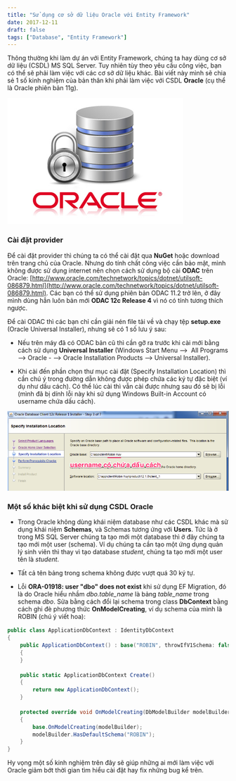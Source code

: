 ```yaml
---
title: "Sử dụng cơ sở dữ liệu Oracle với Entity Framework"
date: 2017-12-11
draft: false
tags: ["Database", "Entity Framework"]
---
```


Thông thường khi làm dự án với Entity Framework, chúng ta hay dùng cơ sở dữ liệu (CSDL) MS SQL Server. Tuy nhiên tùy theo yêu cầu công việc, bạn có thể sẽ phải làm việc với các cơ sở dữ liệu khác. Bài viết này mình sẽ chia sẻ 1 số kinh nghiệm của bản thân khi phải làm việc với CSDL **Oracle** (cụ thể là Oracle phiên bản 11g).

![Oracle Database](/images/oracle-database.jpg)

### **Cài đặt provider**

Để cài đặt provider thì chúng ta có thể cài đặt qua **NuGet** hoặc download trên trang chủ của Oracle. Nhưng do tính chất công việc cần bảo mật, mình không được sử dụng internet nên chọn cách sử dụng bộ cài **ODAC** trên Oracle: [http://www.oracle.com/technetwork/topics/dotnet/utilsoft-086879.html](http://www.oracle.com/technetwork/topics/dotnet/utilsoft-086879.html). Các bạn có thể sử dụng phiên bản ODAC 11.2 trở lên, ở đây mình dùng hẳn luôn bản mới **ODAC 12c Release 4** vì nó có tính tương thích ngược.

Để cài ODAC thì các bạn chỉ cần giải nén file tải về và chạy tệp **setup.exe** (Oracle Universal Installer), nhưng sẽ có 1 số lưu ý sau:

- Nếu trên máy đã có ODAC bản cũ thì cần gỡ ra trước khi cài mới bằng cách sử dụng **Universal Installer** (Windows Start Menu -->  All Programs --> Oracle - --> Oracle Installation Products --> Universal Installer).

- Khi cài đến phần chọn thư mục cài đặt (Specify Installation Location) thì cần chú ý trong đường dẫn không được phép chứa các ký tự đặc biệt (ví dụ như dấu cách). Có thể lúc cài thì vẫn cài được nhưng sau đó sẽ bị lỗi (mình đã bị dính lỗi này khi sử dụng Windows Built-in Account có username chứa dấu cách).

![Install ODAC](/images/install-odac.png)

### **Một số khác biệt khi sử dụng CSDL Oracle**

- Trong Oracle không dùng khái niệm database như các CSDL khác mà sử dụng khái niệm **Schemas**, và Schemas tương ứng với **Users**. Tức là ở trong MS SQL Server chúng ta tạo mới một database thì ở đây chúng ta tạo mới một user (schema). Ví dụ chúng ta cần tạo một ứng dụng quản lý sinh viên thì thay vì tạo database _student_, chúng ta tạo mới một user tên là _student_.

- Tất cả tên bảng trong schema không được vượt quá 30 ký tự.

- Lỗi **ORA-01918: user "dbo" does not exist** khi sử dụng EF Migration, đó là do Oracle hiểu nhầm _dbo.table_name_ là bảng _table_name_ trong schema _dbo_. Sửa bằng cách đổi lại schema trong class **DbContext** bằng cách ghi đè phương thức **OnModelCreating**, ví dụ schema của mình là ROBIN (chú ý viết hoa):

```cs
public class ApplicationDbContext : IdentityDbContext
{
    public ApplicationDbContext() : base("ROBIN", throwIfV1Schema: false)
    {
    }

    public static ApplicationDbContext Create()
    {
        return new ApplicationDbContext();
    }

    protected override void OnModelCreating(DbModelBuilder modelBuilder)
    {
        base.OnModelCreating(modelBuilder);
        modelBuilder.HasDefaultSchema("ROBIN");
    }
}
```

Hy vọng một số kinh nghiệm trên đây sẽ giúp những ai mới làm việc với Oracle giảm bớt thời gian tìm hiểu cài đặt hay fix những bug kể trên.